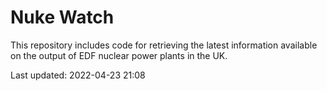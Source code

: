 # Nuke Watch

This repository includes code for retrieving the latest information available on the output of EDF nuclear power plants in the UK.

Last updated: 2022-04-23 21:08